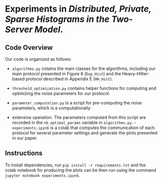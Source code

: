 # Experiments in *Distributed, Private, Sparse Histograms in the Two-Server Model*.

## Code Overview

Our code is organized as follows:

*   `algorithms.py` cotains the main classes for the algorithms, including our
    main protocol presented in Figure 6 (`Dup_Hist`) and the Heavy-Hitter-based
    protocol described in Appendix E (`HH_Hist`).

*   `threshold_optimization.py` contains helper functions for computing and
    optimizing the noise parameters for our protocol.

*   `parameter_computation.py` is a script for pre-computing the noise
    parameters, which is a computationally

*   extensive operation. The parameters computed from this script are recorded
    in the `nb_optimal_params` variable in `algorithms.py`. -
    `experiments.ipynb` is a colab that computes the communication of each
    protocol for several parameter settings and generate the plots presented in
    our paper.

## Instructions

To install dependencies, run `pip install -r requirements.txt` and the colab
notebook for producing the plots can be then run using the command `jupyter
notebook experiments.ipynb`.
